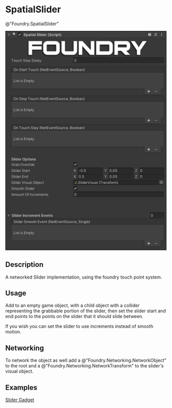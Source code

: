 # SpatialSlider
@"Foundry.SpatialSlider"

![SpatialSlider](/Media/Manual/Interaction/SpatialSliderScript.png)

## Description
A networked Slider implementation, using the foundry touch point system. 

## Usage
Add to an empty game object, with a child object with a collider representing the grabbable portion of the slider, then set the slider start and end points to the points on the slider that it should slide between.

If you wish you can set the slider to use increments instead of smooth motion.

## Networking
To network the object as well add a @"Foundry.Networking.NetworkObject" to the root and a @"Foundry.Networking.NetworkTransform" to the slider's visual object.

## Examples
[Slider Gadget](~/Manual/GettingStarted/Samples/Interactables/Gadgets/Slider.md)